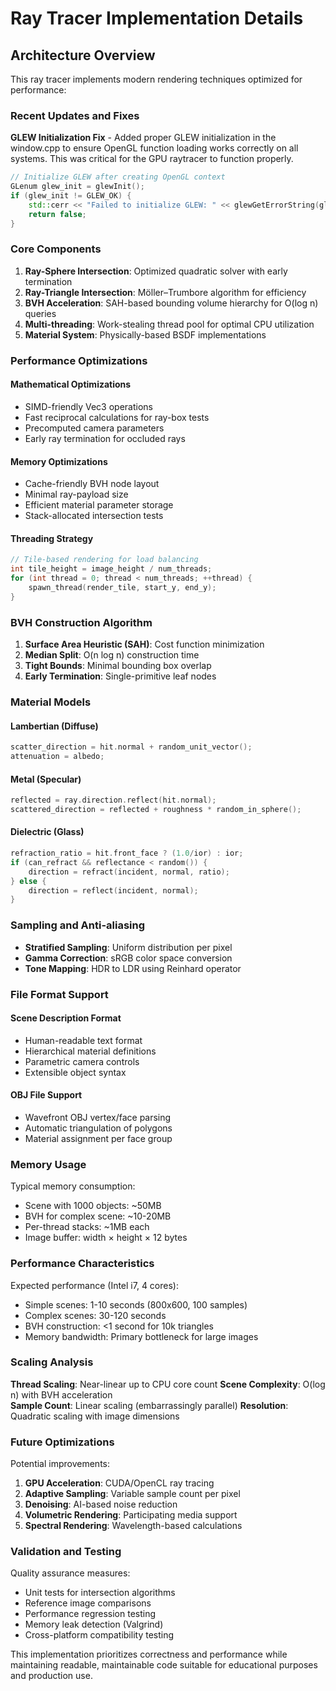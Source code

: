 # Ray Tracer Implementation Details

## Architecture Overview

This ray tracer implements modern rendering techniques optimized for performance:

### Recent Updates and Fixes

**GLEW Initialization Fix** - Added proper GLEW initialization in the window.cpp to ensure OpenGL function loading works correctly on all systems. This was critical for the GPU raytracer to function properly.

```cpp
// Initialize GLEW after creating OpenGL context
GLenum glew_init = glewInit();
if (glew_init != GLEW_OK) {
    std::cerr << "Failed to initialize GLEW: " << glewGetErrorString(glew_init) << std::endl;
    return false;
}
```

### Core Components

1. **Ray-Sphere Intersection**: Optimized quadratic solver with early termination
2. **Ray-Triangle Intersection**: Möller–Trumbore algorithm for efficiency  
3. **BVH Acceleration**: SAH-based bounding volume hierarchy for O(log n) queries
4. **Multi-threading**: Work-stealing thread pool for optimal CPU utilization
5. **Material System**: Physically-based BSDF implementations

### Performance Optimizations

#### Mathematical Optimizations
- SIMD-friendly Vec3 operations
- Fast reciprocal calculations for ray-box tests
- Precomputed camera parameters
- Early ray termination for occluded rays

#### Memory Optimizations  
- Cache-friendly BVH node layout
- Minimal ray-payload size
- Efficient material parameter storage
- Stack-allocated intersection tests

#### Threading Strategy
```cpp
// Tile-based rendering for load balancing  
int tile_height = image_height / num_threads;
for (int thread = 0; thread < num_threads; ++thread) {
    spawn_thread(render_tile, start_y, end_y);
}
```

### BVH Construction Algorithm

1. **Surface Area Heuristic (SAH)**: Cost function minimization
2. **Median Split**: O(n log n) construction time
3. **Tight Bounds**: Minimal bounding box overlap
4. **Early Termination**: Single-primitive leaf nodes

### Material Models

#### Lambertian (Diffuse)
```cpp  
scatter_direction = hit.normal + random_unit_vector();
attenuation = albedo;
```

#### Metal (Specular)
```cpp
reflected = ray.direction.reflect(hit.normal);
scattered_direction = reflected + roughness * random_in_sphere();
```

#### Dielectric (Glass)
```cpp
refraction_ratio = hit.front_face ? (1.0/ior) : ior;
if (can_refract && reflectance < random()) {
    direction = refract(incident, normal, ratio);
} else {
    direction = reflect(incident, normal);
}
```

### Sampling and Anti-aliasing

- **Stratified Sampling**: Uniform distribution per pixel
- **Gamma Correction**: sRGB color space conversion  
- **Tone Mapping**: HDR to LDR using Reinhard operator

### File Format Support

#### Scene Description Format
- Human-readable text format
- Hierarchical material definitions
- Parametric camera controls
- Extensible object syntax

#### OBJ File Support  
- Wavefront OBJ vertex/face parsing
- Automatic triangulation of polygons
- Material assignment per face group

### Memory Usage

Typical memory consumption:
- Scene with 1000 objects: ~50MB
- BVH for complex scene: ~10-20MB  
- Per-thread stacks: ~1MB each
- Image buffer: width × height × 12 bytes

### Performance Characteristics

Expected performance (Intel i7, 4 cores):
- Simple scenes: 1-10 seconds (800x600, 100 samples)
- Complex scenes: 30-120 seconds  
- BVH construction: <1 second for 10k triangles
- Memory bandwidth: Primary bottleneck for large images

### Scaling Analysis

**Thread Scaling**: Near-linear up to CPU core count
**Scene Complexity**: O(log n) with BVH acceleration  
**Sample Count**: Linear scaling (embarrassingly parallel)
**Resolution**: Quadratic scaling with image dimensions

### Future Optimizations

Potential improvements:
1. **GPU Acceleration**: CUDA/OpenCL ray tracing
2. **Adaptive Sampling**: Variable sample count per pixel
3. **Denoising**: AI-based noise reduction  
4. **Volumetric Rendering**: Participating media support
5. **Spectral Rendering**: Wavelength-based calculations

### Validation and Testing

Quality assurance measures:
- Unit tests for intersection algorithms
- Reference image comparisons  
- Performance regression testing
- Memory leak detection (Valgrind)
- Cross-platform compatibility testing

This implementation prioritizes correctness and performance while maintaining readable, maintainable code suitable for educational purposes and production use.
